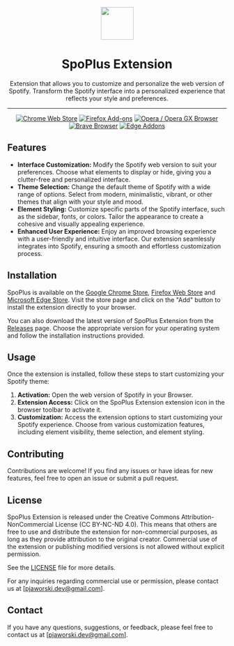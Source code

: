 <p align="center">
  <img src="https://raw.githubusercontent.com/gerwld/Spotify-theme-editor/6b756f71c5895ee285dfe42a0a47525e3796ffac/assets/img/logo_small.svg" width="75" height="75"/>
  <h1 align="center">SpoPlus Extension</h1>
</p>


<p align="center">
Extension that allows you to customize and personalize the web version of Spotify. Transform the Spotify interface into a personalized experience that reflects your style and preferences.
</p>

***

<p align="center">
  <a rel="noreferrer noopener" href="https://chromewebstore.google.com/detail/SpoPlus-edit-Spotify-them/ijkboaojikgaanlgigobkmbpnjgjljnc"><img alt="Chrome Web Store" src="https://img.shields.io/badge/Chrome-141e24.svg?&style=for-the-badge&logo=google-chrome&logoColor=white"></a>  
  <a rel="noreferrer noopener" href="https://addons.mozilla.org/en-US/firefox/addon/SpoPlus/"><img alt="Firefox Add-ons" src="https://img.shields.io/badge/Firefox-141e24.svg?&style=for-the-badge&logo=firefox-browser&logoColor=white"></a>  
  <a rel="noreferrer noopener" href="https://chromewebstore.google.com/detail/SpoPlus-edit-Spotify-them/ijkboaojikgaanlgigobkmbpnjgjljnc"><img alt="Opera / Opera GX Browser" src="https://img.shields.io/badge/Opera-141e24.svg?&style=for-the-badge&logo=opera&logoColor=white"></a>
  <a rel="noreferrer noopener" href="https://chromewebstore.google.com/detail/SpoPlus-edit-Spotify-them/ijkboaojikgaanlgigobkmbpnjgjljnc"><img alt="Brave Browser" src="https://img.shields.io/badge/Brave-141e24.svg?&style=for-the-badge&logo=brave&logoColor=white"></a>  
  <a rel="noreferrer noopener" href="https://microsoftedge.microsoft.com/addons/detail/SpoPlus-edit-Spotify-th/lgdkbggfepmoagpcgbiblopcllepifjn"><img alt="Edge Addons" src="https://img.shields.io/badge/Edge-141e24.svg?&style=for-the-badge&logo=e&logoColor=white"></a>  


## Features

- **Interface Customization:** Modify the Spotify web version to suit your preferences. Choose what elements to display or hide, giving you a clutter-free and personalized interface.
- **Theme Selection:** Change the default theme of Spotify with a wide range of options. Select from modern, minimalistic, vibrant, or other themes that align with your style and mood.
- **Element Styling:** Customize specific parts of the Spotify interface, such as the sidebar, fonts, or colors. Tailor the appearance to create a cohesive and visually appealing experience.
- **Enhanced User Experience:** Enjoy an improved browsing experience with a user-friendly and intuitive interface. Our extension seamlessly integrates into Spotify, ensuring a smooth and effortless customization process.

## Installation

SpoPlus is available on the [Google Chrome Store](https://chromewebstore.google.com/detail/SpoPlus-edit-Spotify-them/ijkboaojikgaanlgigobkmbpnjgjljnc), [Firefox Web Store](https://addons.mozilla.org/en-US/firefox/addon/SpoPlus/) and [Microsoft Edge Store](https://microsoftedge.microsoft.com/addons/detail/SpoPlus-edit-Spotify-th/lgdkbggfepmoagpcgbiblopcllepifjn). Visit the store page and click on the "Add" button to install the extension directly to your browser.

You can also download the latest version of SpoPlus Extension from the [Releases](https://github.com/gerwld/Spotify-theme-editor/releases) page. Choose the appropriate version for your operating system and follow the installation instructions provided.

## Usage

Once the extension is installed, follow these steps to start customizing your Spotify theme:

1. **Activation:** Open the web version of Spotify in your Browser.
2. **Extension Access:** Click on the SpoPlus Extension extension icon in the browser toolbar to activate it.
3. **Customization:** Access the extension options to start customizing your Spotify experience. Choose from various customization features, including element visibility, theme selection, and element styling.

## Contributing

Contributions are welcome! If you find any issues or have ideas for new features, feel free to open an issue or submit a pull request.

## License

SpoPlus Extension is released under the Creative Commons Attribution-NonCommercial License (CC BY-NC-ND 4.0). This means that others are free to use and distribute the extension for non-commercial purposes, as long as they provide attribution to the original creator. Commercial use of the extension or publishing modified versions is not allowed without explicit permission.

See the [LICENSE](LICENSE.md) file for more details.

For any inquiries regarding commercial use or permission, please contact us at [pjaworski.dev@gmail.com].


## Contact

If you have any questions, suggestions, or feedback, please feel free to contact us at [pjaworski.dev@gmail.com].
